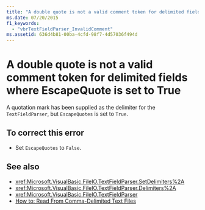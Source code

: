```yaml
---
title: "A double quote is not a valid comment token for delimited fields where EscapeQuote is set to True"
ms.date: 07/20/2015
f1_keywords: 
  - "vbrTextFieldParser_InvalidComment"
ms.assetid: 636d4b81-00ba-4cfd-98f7-4d57036f494d
---
```

# A double quote is not a valid comment token for delimited fields where EscapeQuote is set to True
A quotation mark has been supplied as the delimiter for the `TextFieldParser`, but `EscapeQuotes` is set to `True`.  
  
## To correct this error  
  
- Set `EscapeQuotes` to `False`.  
  
## See also

- <xref:Microsoft.VisualBasic.FileIO.TextFieldParser.SetDelimiters%2A>
- <xref:Microsoft.VisualBasic.FileIO.TextFieldParser.Delimiters%2A>
- <xref:Microsoft.VisualBasic.FileIO.TextFieldParser>
- [How to: Read From Comma-Delimited Text Files](../../../visual-basic/developing-apps/programming/drives-directories-files/how-to-read-from-comma-delimited-text-files.md)

